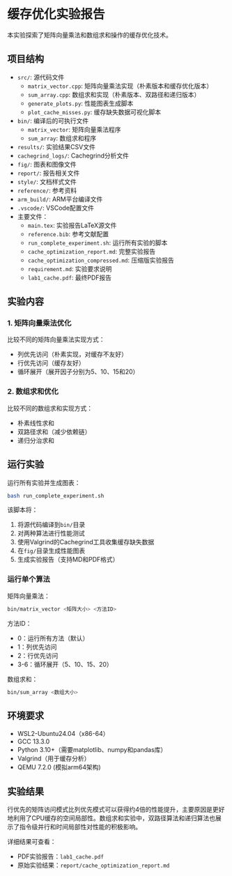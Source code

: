 # 缓存优化实验报告

本实验探索了矩阵向量乘法和数组求和操作的缓存优化技术。

## 项目结构

- `src/`: 源代码文件
  - `matrix_vector.cpp`: 矩阵向量乘法实现（朴素版本和缓存优化版本）
  - `sum_array.cpp`: 数组求和实现（朴素版本、双路径和递归版本）
  - `generate_plots.py`: 性能图表生成脚本
  - `plot_cache_misses.py`: 缓存缺失数据可视化脚本
- `bin/`: 编译后的可执行文件
  - `matrix_vector`: 矩阵向量乘法程序
  - `sum_array`: 数组求和程序
- `results/`: 实验结果CSV文件
- `cachegrind_logs/`: Cachegrind分析文件
- `fig/`: 图表和图像文件
- `report/`: 报告相关文件
- `style/`: 文档样式文件
- `reference/`: 参考资料
- `arm_build/`: ARM平台编译文件
- `.vscode/`: VSCode配置文件
- 主要文件：
  - `main.tex`: 实验报告LaTeX源文件
  - `reference.bib`: 参考文献配置
  - `run_complete_experiment.sh`: 运行所有实验的脚本
  - `cache_optimization_report.md`: 完整实验报告
  - `cache_optimization_compressed.md`: 压缩版实验报告
  - `requirement.md`: 实验要求说明
  - `lab1_cache.pdf`: 最终PDF报告

## 实验内容

### 1. 矩阵向量乘法优化

比较不同的矩阵向量乘法实现方式：

- 列优先访问（朴素实现，对缓存不友好）
- 行优先访问（缓存友好）
- 循环展开（展开因子分别为5、10、15和20）

### 2. 数组求和优化

比较不同的数组求和实现方式：

- 朴素线性求和
- 双路径求和（减少依赖链）
- 递归分治求和

## 运行实验

运行所有实验并生成图表：

```bash
bash run_complete_experiment.sh
```

该脚本将：
1. 将源代码编译到`bin/`目录
2. 对两种算法进行性能测试
3. 使用Valgrind的Cachegrind工具收集缓存缺失数据
4. 在`fig/`目录生成性能图表
5. 生成实验报告（支持MD和PDF格式）

### 运行单个算法

矩阵向量乘法：

```bash
bin/matrix_vector <矩阵大小> <方法ID>
```

方法ID：
- 0：运行所有方法（默认）
- 1：列优先访问
- 2：行优先访问
- 3-6：循环展开（5、10、15、20）

数组求和：

```bash
bin/sum_array <数组大小>
```

## 环境要求

- WSL2-Ubuntu24.04（x86-64）
- GCC 13.3.0
- Python 3.10+（需要matplotlib、numpy和pandas库）
- Valgrind（用于缓存分析）
- QEMU 7.2.0 (模拟arm64架构) 

## 实验结果

行优先的矩阵访问模式比列优先模式可以获得约4倍的性能提升，主要原因是更好地利用了CPU缓存的空间局部性。数组求和实验中，双路径算法和递归算法也展示了指令级并行和时间局部性对性能的积极影响。

详细结果可查看：

- PDF实验报告：`lab1_cache.pdf`
- 原始实验结果：`report/cache_optimization_report.md`